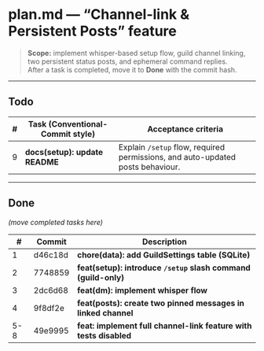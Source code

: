 # plan.md  —  “Channel-link & Persistent Posts” feature  
> **Scope:** implement whisper-based setup flow, guild channel linking, two persistent status posts, and ephemeral command replies.  
> After a task is completed, move it to **Done** with the commit hash.

---

## Todo

| # | Task (Conventional-Commit style) | Acceptance criteria |
|---|----------------------------------|---------------------|
| 9 | **docs(setup): update README** | Explain `/setup` flow, required permissions, and auto-updated posts behaviour. |

---

## Done
*(move completed tasks here)*

| # | Commit | Description |
|---|--------|-------------|
| 1 | d46c18d | **chore(data): add GuildSettings table (SQLite)** |
| 2 | 7748859 | **feat(setup): introduce `/setup` slash command (guild-only)** |
| 3 | 2dc6d68 | **feat(dm): implement whisper flow** |
| 4 | 9f8df2e | **feat(posts): create two pinned messages in linked channel** |
| 5-8 | 49e9995 | **feat: implement full channel-link feature with tests disabled** |
